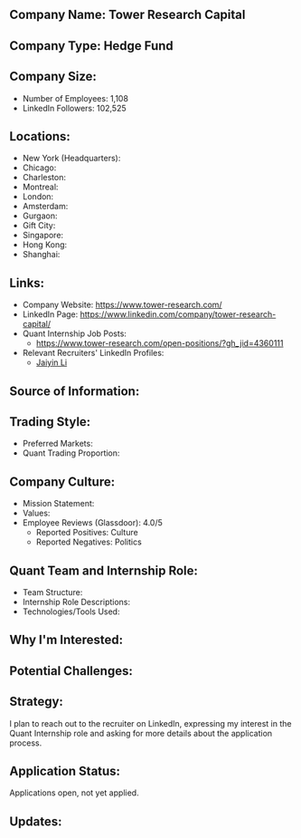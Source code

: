 ## Company Name: Tower Research Capital

## Company Type: Hedge Fund

## Company Size:
- Number of Employees: 1,108
- LinkedIn Followers: 102,525

## Locations:
- New York (Headquarters): 
- Chicago: 
- Charleston: 
- Montreal: 
- London: 
- Amsterdam: 
- Gurgaon: 
- Gift City: 
- Singapore: 
- Hong Kong: 
- Shanghai: 

## Links:
- Company Website: https://www.tower-research.com/
- LinkedIn Page: https://www.linkedin.com/company/tower-research-capital/
- Quant Internship Job Posts: 
  - https://www.tower-research.com/open-positions/?gh_jid=4360111
- Relevant Recruiters' LinkedIn Profiles: 
  - [Jaiyin Li](https://www.linkedin.com/in/jiayinli/)

## Source of Information:

## Trading Style:
- Preferred Markets: 
- Quant Trading Proportion: 

## Company Culture:
- Mission Statement: 
- Values: 
- Employee Reviews (Glassdoor): 4.0/5
  - Reported Positives: Culture
  - Reported Negatives: Politics

## Quant Team and Internship Role:
- Team Structure: 
- Internship Role Descriptions: 
- Technologies/Tools Used: 

## Why I'm Interested:

## Potential Challenges: 

## Strategy:
I plan to reach out to the recruiter on LinkedIn, expressing my interest in the Quant Internship role and asking for more details about the application process.

## Application Status:
Applications open, not yet applied.

## Updates:
